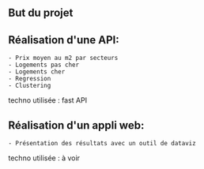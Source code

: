 ## But du projet

## Réalisation d'une API:
    - Prix moyen au m2 par secteurs
    - Logements pas cher
    - Logements cher
    - Regression
    - Clustering

techno utilisée : fast API

## Réalisation d'un appli web:
    - Présentation des résultats avec un outil de dataviz

techno utilisée : à voir